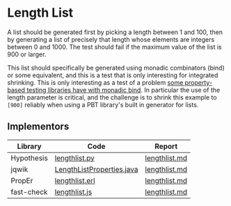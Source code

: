 # Length List

A list should be generated first by picking a length between 1 and 100, then by generating a list of precisely that length whose elements are integers between 0 and 1000.
The test should fail if the maximum value of the list is 900 or larger.

This list should specifically be generated using monadic combinators (bind) or some equivalent, and this is a test that is only interesting for integrated shrinking.
This is only interesting as a test of a problem [some property-based testing libraries have with monadic bind](https://clojure.github.io/test.check/growth-and-shrinking.html#unnecessary-bind).
In particular the use of the length parameter is critical, and the challenge is to shrink this example to `[900]` reliably when using a PBT library's built in generator for lists.

## Implementors

| Library    | Code                                                                                                            | Report                                                              |
| ---------- | --------------------------------------------------------------------------------------------------------------- | ------------------------------------------------------------------- |
| Hypothesis | [lengthlist.py](/pbt-libraries/hypothesis/challenges/lengthlist.py)                                             | [lengthlist.md](/pbt-libraries/hypothesis/challenges/lengthlist.md) |
| jqwik      | [LengthListProperties.java](/pbt-libraries/jqwik/src/test/java/challenges/lengthlist/LengthListProperties.java) | [lengthlist.md](/pbt-libraries/jqwik/reports/lengthlist.md)         |
| PropEr     | [lengthlist.erl](/pbt-libraries/proper/challenges/lengthlist.erl)                                               | [lengthlist.md](/pbt-libraries/proper/challenges/lengthlist.md)     |
| fast-check | [lengthlist.js](/pbt-libraries/fast-check/challenges/lengthlist.js)                                             | [lengthlist.md](/pbt-libraries/fast-check/reports/lengthlist.md)    |
